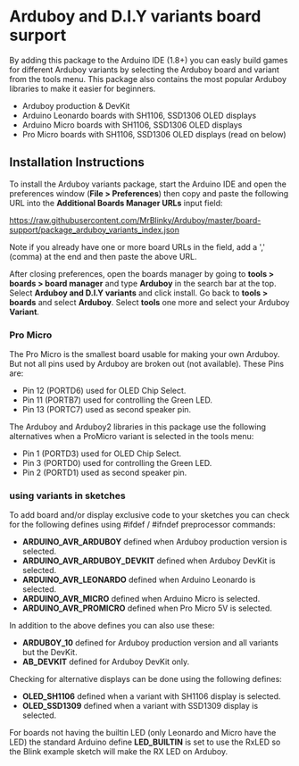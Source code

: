 # Arduboy and D.I.Y variants board surport

By adding this package to the Arduino IDE (1.8+) you can easly build games for different Arduboy variants by selecting the Arduboy board and
variant from the tools menu. This package also contains the most popular Arduboy libraries to make it easier for beginners.

* Arduboy production & DevKit
* Arduino Leonardo boards with SH1106, SSD1306 OLED displays
* Arduino Micro boards with SH1106, SSD1306 OLED displays
* Pro Micro boards with SH1106, SSD1306 OLED displays (read on below)

## Installation Instructions

To install the Arduboy variants package, start the Arduino IDE and open the preferences window (**File > Preferences**) then
copy and paste the following URL into the **Additional Boards Manager URLs** input field:

https://raw.githubusercontent.com/MrBlinky/Arduboy/master/board-support/package_arduboy_variants_index.json

Note if you already have one or more board URLs in the field, add a ',' (comma) at the end and then paste the above URL.

After closing preferences, open the boards manager by going to **tools > boards > board manager** and type **Arduboy** in the search bar at the top. Select **Arduboy and D.I.Y variants** and click install. Go back to **tools > boards** and select **Arduboy**. Select **tools** one more and select your Arduboy **Variant**.

### Pro Micro

The Pro Micro is the smallest board usable for making your own Arduboy. But not all pins used by Arduboy are broken out (not available).
These Pins are:

* Pin 12 (PORTD6) used for OLED Chip Select.
* Pin 11 (PORTB7) used for controlling the Green LED.
* Pin 13 (PORTC7) used as second speaker pin.

The Arduboy and Arduboy2 libraries in this package use the following alternatives when a ProMicro variant is selected in the tools menu:

* Pin 1 (PORTD3) used for OLED Chip Select.
* Pin 3 (PORTD0) used for controlling the Green LED.
* Pin 2 (PORTD1) used as second speaker pin.

### using variants in sketches

To add board and/or display exclusive code to your sketches you can check for the following defines using #ifdef / #ifndef preprocessor commands:
* **ARDUINO_AVR_ARDUBOY** defined when Arduboy production version is selected.
* **ARDUINO_AVR_ARDUBOY_DEVKIT** defined when Arduboy DevKit is selected.
* **ARDUINO_AVR_LEONARDO** defined when Arduino Leonardo is selected.
* **ARDUINO_AVR_MICRO** defined when Arduino Micro is selected.
* **ARDUINO_AVR_PROMICRO** defined when Pro Micro 5V is selected.

In addition to the above defines you can also use these:

* **ARDUBOY_10** defined for Arduboy production version and all variants but the DevKit.
* **AB_DEVKIT** defined for Arduboy DevKit only.

Checking for alternative displays can be done using the following defines:

* **OLED_SH1106** defined when a variant with SH1106 display is selected.
* **OLED_SSD1309** defined when a variant with SSD1309 display is selected.

For boards not having the builtin LED (only Leonardo and Micro have the LED) the standard Arduino define **LED_BUILTIN** is set to use the RxLED so the Blink example sketch will make the RX LED on Arduboy.
